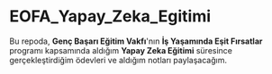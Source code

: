 # EOFA_Yapay_Zeka_Egitimi
Bu repoda, **Genç Başarı Eğitim Vakfı**'nın **İş Yaşamında Eşit Fırsatlar** programı kapsamında aldığım **Yapay Zeka Eğitimi** süresince gerçekleştirdiğim ödevleri ve aldığım notları paylaşacağım.
